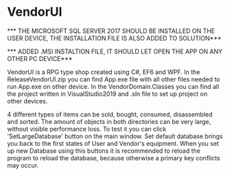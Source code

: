 # VendorUI
*** THE MICROSOFT SQL SERVER 2017 SHOULD BE INSTALLED ON THE USER DEVICE, THE INSTALLATION FILE IS ALSO ADDED TO SOLUTION***

*** ADDED .MSI INSTALTION FILE, IT SHOULD LET OPEN THE APP ON ANY OTHER PC DEVICE***

VendorUI is a RPG type shop created using C#, EF6 and WPF.
In the ReleaseVendorUI.zip you can find App.exe file with all other files needed to run App.exe on other device. In the VendorDomain.Classes you can find all the project written in VisualStudio2019 and .sln file to set up project on other devices.



4 different types of items can be sold, bought, consumed, disassembled and sorted. The amount of objects in both directories can be very large, without visible performance loss. To test it you can click 'SetLargeDatabase' button on the main window. Set default database brings you back to the first states of User and Vendor's equipment. When you set up new Database using this buttons it is recommended to reload the program to reload the database, because otherwise a primary key conflicts may occur.
